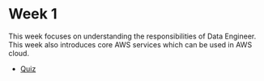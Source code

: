 # Week 1

This week focuses on understanding the responsibilities of Data Engineer. This week also introduces core AWS services which can be used in AWS cloud.


- [Quiz](quiz.html)